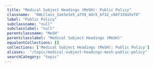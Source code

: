 ```yaml
--- 
 title: "Medical Subject Headings (MeSH): Public Policy" 
 classname:  "OWLClass_1ae5e3e5_a759_4dc5_bf32_c68f339a5ef0" 
 label: "Public Policy" 
 subclassname: "null" 
 subclasslabel: "null" 
 parentclassname: "MeSH" 
 parentclasslabel: "Medical Subject Headings (MeSH)" 
 equalentCollections: [] 
 collections: ['Medical Subject Headings (MeSH): Public Policy']
 aliases:  "/topic/medical-subject-headings-mesh-public-policy"  
 searchCategory: "topic" 
---
```

